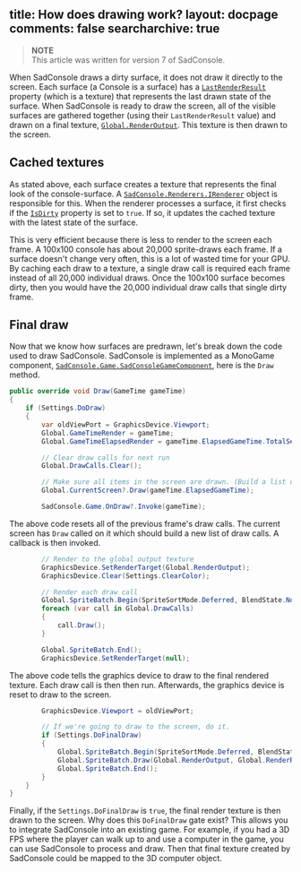 title: How does drawing work?
layout: docpage
comments: false
searcharchive: true
---

>**NOTE**  
>This article was written for version 7 of SadConsole.

When SadConsole draws a dirty surface, it does not draw it directly to the screen. Each surface (a Console is a surface) has a [`LastRenderResult`][] property (which is a texture) that represents the last drawn state of the surface. When SadConsole is ready to draw the screen, all of the visible surfaces are gathered together (using their `LastRenderResult` value) and drawn on a final texture, [`Global.RenderOutput`][]. This texture is then drawn to the screen.

## Cached textures

As stated above, each surface creates a texture that represents the final look of the console-surface. A [`SadConsole.Renderers.IRenderer`][] object is responsible for this. When the renderer processes a surface, it first checks if the [`IsDirty`][] property is set to `true`. If so, it updates the cached texture with the latest state of the surface.

This is very efficient because there is less to render to the screen each frame. A 100x100 console has about 20,000 sprite-draws each frame. If a surface doesn't change very often, this is a lot of wasted time for your GPU. By caching each draw to a texture, a single draw call is required each frame instead of all 20,000 individual draws. Once the 100x100 surface becomes dirty, then you would have the 20,000 individual draw calls that single dirty frame.

## Final draw

Now that we know how surfaces are predrawn, let's break down the code used to draw SadConsole. SadConsole is implemented as a MonoGame component, [`SadConsole.Game.SadConsoleGameComponent`][], here is the `Draw` method.

```csharp
public override void Draw(GameTime gameTime)
{
    if (Settings.DoDraw)
    {
        var oldViewPort = GraphicsDevice.Viewport;
        Global.GameTimeRender = gameTime;
        Global.GameTimeElapsedRender = gameTime.ElapsedGameTime.TotalSeconds;

        // Clear draw calls for next run
        Global.DrawCalls.Clear();

        // Make sure all items in the screen are drawn. (Build a list of draw calls)
        Global.CurrentScreen?.Draw(gameTime.ElapsedGameTime);

        SadConsole.Game.OnDraw?.Invoke(gameTime);
```

The above code resets all of the previous frame's draw calls. The current screen has `Draw` called on it which should build a new list of draw calls. A callback is then invoked.

```csharp
        // Render to the global output texture
        GraphicsDevice.SetRenderTarget(Global.RenderOutput);
        GraphicsDevice.Clear(Settings.ClearColor);

        // Render each draw call
        Global.SpriteBatch.Begin(SpriteSortMode.Deferred, BlendState.NonPremultiplied, SamplerState.PointClamp, DepthStencilState.DepthRead, RasterizerState.CullNone);
        foreach (var call in Global.DrawCalls)
        {
            call.Draw();
        }

        Global.SpriteBatch.End();
        GraphicsDevice.SetRenderTarget(null);
```

The above code tells the graphics device to draw to the final rendered texture. Each draw call is then then run. Afterwards, the graphics device is reset to draw to the screen.

```csharp
        GraphicsDevice.Viewport = oldViewPort;

        // If we're going to draw to the screen, do it.
        if (Settings.DoFinalDraw)
        {
            Global.SpriteBatch.Begin(SpriteSortMode.Deferred, BlendState.NonPremultiplied, SamplerState.PointClamp, DepthStencilState.DepthRead, RasterizerState.CullNone);
            Global.SpriteBatch.Draw(Global.RenderOutput, Global.RenderRect, Color.White);
            Global.SpriteBatch.End();
        }
    }
}
```

Finally, if the `Settings.DoFinalDraw` is `true`, the final render texture is then drawn to the screen. Why does this `DoFinalDraw` gate exist? This allows you to integrate SadConsole into an existing game. For example, if you had a 3D FPS where the player can walk up to and use a computer in the game, you can use SadConsole to process and draw. Then that final texture created by SadConsole could be mapped to the 3D computer object.

[`Global.RenderOutput`]: https://github.com/Thraka/SadConsole/blob/master/src/SadConsole.Shared/Global.cs
[`LastRenderResult`]: https://github.com/Thraka/SadConsole/blob/master/src/SadConsole.Shared/Surfaces/Basic.cs
[`SadConsole.Renderers.IRenderer`]: https://github.com/Thraka/SadConsole/blob/master/src/SadConsole.Shared/Renderers/IRenderer.cs
[`SadConsole.Console`]: https://github.com/Thraka/SadConsole/blob/master/src/SadConsole.Shared/Console.cs
[`IsDirty`]: https://github.com/Thraka/SadConsole/blob/master/src/SadConsole.Shared/Surfaces/Basic.cs
[`SadConsole.Game.SadConsoleGameComponent`]: https://github.com/Thraka/SadConsole/blob/master/src/SadConsole.Shared/Graphics.MonoGame/SadConsoleGameComponent.cs